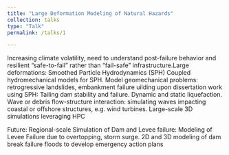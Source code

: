 ```yaml
---
title: "Large Deformation Modeling of Natural Hazards"
collection: talks
type: "Talk"
permalink: /talks/1

---
```


Increasing climate volatility, need to understand post-failure behavior and resilient “safe-to-fail”
rather than “fail-safe” infrastructure.Large deformations: Smoothed Particle Hydrodynamics (SPH) Coupled hydromechanical models for SPH. Model geomechanical problems:
retrogressive landslides, embankment failure
uilding upon dissertation work using SPH: Tailing dam stability and
failure. Dynamic and static liquefaction. Wave or debris flow-structure
interaction: simulating waves impacting coastal or offshore structures, e.g.
wind turbines. Large-scale 3D simulations leveraging HPC

Future: Regional-scale Simulation of Dam and Levee failure:
Modeling of Levee Failure due to overtopping, storm surge. 2D and 3D
modeling of dam break failure floods to develop emergency action plans
